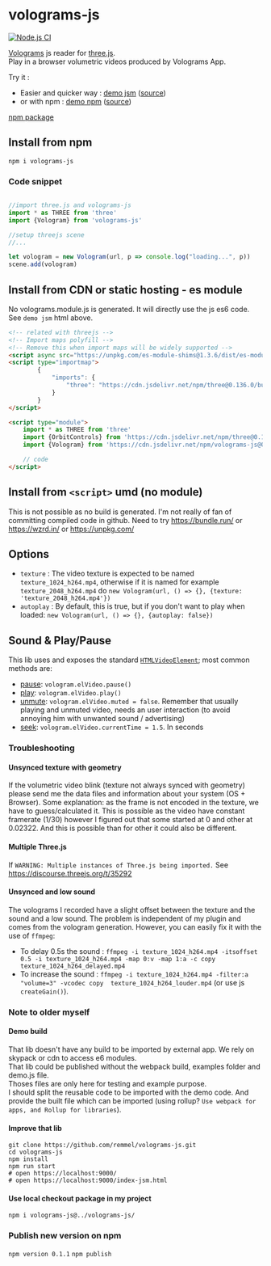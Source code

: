 # volograms-js

[![Node.js CI](https://github.com/remmel/volograms-js/actions/workflows/node.js.yml/badge.svg)](https://github.com/remmel/volograms-js/actions/workflows/node.js.yml)

[Volograms](https://www.volograms.com/) js reader for [three.js](https://threejs.org/).  
Play in a browser volumetric videos produced by Volograms App.

Try it :
- Easier and quicker way : [demo jsm](https://remmel.github.io/volograms-js/index-jsm.html) ([source](https://github.com/remmel/volograms-js/blob/main/dist/index-jsm.html))
- or with npm : [demo npm](https://remmel.github.io/volograms-js) ([source](https://github.com/remmel/volograms-js/blob/main/src/demo.js))

[npm package](https://www.npmjs.com/package/volograms-js)

## Install from npm

`npm i volograms-js`

### Code snippet
```javascript

//import three.js and volograms-js
import * as THREE from 'three'
import {Vologram} from 'volograms-js'

//setup threejs scene
//...

let vologram = new Vologram(url, p => console.log("loading...", p))
scene.add(vologram)

```

## Install from CDN or static hosting - es module

No volograms.module.js is generated. It will directly use the js es6 code. See `demo jsm` html above.
```html
<!-- related with threejs -->
<!-- Import maps polyfill -->
<!-- Remove this when import maps will be widely supported -->
<script async src="https://unpkg.com/es-module-shims@1.3.6/dist/es-module-shims.js"></script>
<script type="importmap">
        {
            "imports": {
                "three": "https://cdn.jsdelivr.net/npm/three@0.136.0/build/three.module.js"
            }
        }
</script>

<script type="module">
    import * as THREE from 'three'
    import {OrbitControls} from 'https://cdn.jsdelivr.net/npm/three@0.136.0/examples/jsm/controls/OrbitControls.js'
    import {Vologram} from 'https://cdn.jsdelivr.net/npm/volograms-js@0.1.13/src/Vologram.js'

    // code
</script>
```

## Install from `<script>` umd (no module)
This is not possible as no build is generated. I'm not really of fan of committing compiled code in github.
Need to try https://bundle.run/ or https://wzrd.in/ or https://unpkg.com/

## Options

- `texture` : The video texture is expected to be named `texture_1024_h264.mp4`, otherwise if it is named for example `texture_2048_h264.mp4` do `new Vologram(url, () => {}, {texture: 'texture_2048_h264.mp4'})`
- `autoplay` : By default, this is true, but if you don't want to play when loaded: `new Vologram(url, () => {}, {autoplay: false})` 

## Sound & Play/Pause

This lib uses and exposes the standard [`HTMLVideoElement`](https://developer.mozilla.org/en-US/docs/Web/API/HTMLMediaElement);  most common methods are:
- [pause](https://developer.mozilla.org/en-US/docs/Web/API/HTMLMediaElement/pause): `vologram.elVideo.pause()`
- [play](https://developer.mozilla.org/en-US/docs/Web/API/HTMLMediaElement/play): `vologram.elVideo.play()`
- [unmute](https://developer.mozilla.org/en-US/docs/Web/API/HTMLMediaElement/muted): `vologram.elVideo.muted = false`. Remember that usually playing and unmuted video, needs an user interaction (to avoid annoying him with unwanted sound / advertising)
- [seek](https://developer.mozilla.org/en-US/docs/Web/API/HTMLMediaElement/currentTime): `vologram.elVideo.currentTime = 1.5`. In seconds

### Troubleshooting

#### Unsynced texture with geometry
If the volumetric video blink (texture not always synced with geometry) please send me the data files and information about your system (OS + Browser).
Some explanation: as the frame is not encoded in the texture, we have to guess/calculated it.
This is possible as the video have constant framerate (1/30) however I figured out that some started at 0 and other at 0.02322.
And this is possible than for other it could also be different.

#### Multiple Three.js
If `WARNING: Multiple instances of Three.js being imported.` See https://discourse.threejs.org/t/35292

#### Unsynced and low sound
The volograms I recorded have a slight offset between the texture and the sound and a low sound.
The problem is independent of my plugin and comes from the vologram generation.
However, you can easily fix it with the use of `ffmpeg`:
- To delay 0.5s the sound : `ffmpeg -i texture_1024_h264.mp4 -itsoffset 0.5 -i texture_1024_h264.mp4 -map 0:v -map 1:a -c copy texture_1024_h264_delayed.mp4`  
- To increase   the sound : `ffmpeg -i texture_1024_h264.mp4 -filter:a "volume=3" -vcodec copy  texture_1024_h264_louder.mp4` (or use js `createGain()`).  

### Note to older myself

#### Demo build
That lib doesn't have any build to be imported by external app. We rely on skypack or cdn to access e6 modules.  
That lib could be published without the webpack build, examples folder and demo.js file.  
Thoses files are only here for testing and example purpose.  
I should split the reusable code to be imported with the demo code. And provide the built file which can be imported (using rollup? `Use webpack for apps, and Rollup for libraries`).   

#### Improve that lib
```shell
git clone https://github.com/remmel/volograms-js.git
cd volograms-js
npm install
npm run start
# open https://localhost:9000/
# open https://localhost:9000/index-jsm.html
```

#### Use local checkout package in my project
`npm i volograms-js@../volograms-js/`

### Publish new version on npm
`npm version 0.1.1`
`npm publish`